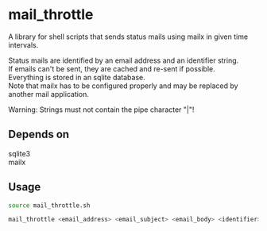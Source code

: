# mail_throttle
A library for shell scripts that sends status mails using mailx in given time intervals.

Status mails are identified by an email address and an identifier string.  
If emails can't be sent, they are cached and re-sent if possible.  
Everything is stored in an sqlite database.  
Note that mailx has to be configured properly and may be replaced by another mail application.

Warning: Strings must not contain the pipe character "|"!

## Depends on
sqlite3  
mailx

## Usage
```sh
source mail_throttle.sh

mail_throttle <email_address> <email_subject> <email_body> <identifier> <interval>
```
